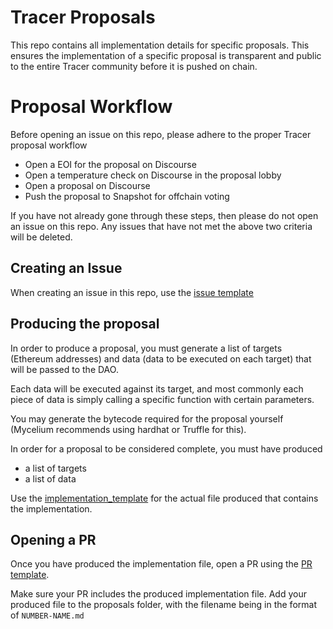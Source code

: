 # Tracer Proposals
This repo contains all implementation details for specific proposals. This ensures the implementation of a specific proposal is transparent and public to the entire Tracer community before it is pushed on chain.

# Proposal Workflow
Before opening an issue on this repo, please adhere to the proper Tracer proposal workflow
- Open a EOI for the proposal on Discourse
- Open a temperature check on Discourse in the proposal lobby
- Open a proposal on Discourse
- Push the proposal to Snapshot for offchain voting

If you have not already gone through these steps, then please do not open an issue on this repo. Any issues that have not met the above two criteria will be deleted.

## Creating an Issue
When creating an issue in this repo, use the [issue template](./issue_template.md)

## Producing the proposal
In order to produce a proposal, you must generate a list of targets (Ethereum addresses) and data (data to be executed on each target) that will be passed to the DAO.

Each data will be executed against its target, and most commonly each piece of data is simply calling a specific function with certain parameters.

You may generate the bytecode required for the proposal yourself (Mycelium recommends using hardhat or Truffle for this).

In order for a proposal to be considered complete, you must have produced
- a list of targets
- a list of data

Use the [implementation_template](implementation_template.md) for the actual file produced that contains the implementation.

## Opening a PR
Once you have produced the implementation file, open a PR using the [PR template](pr_template.md).

Make sure your PR includes the produced implementation file. Add your produced file to the proposals folder, with the filename being in the format of `NUMBER-NAME.md`